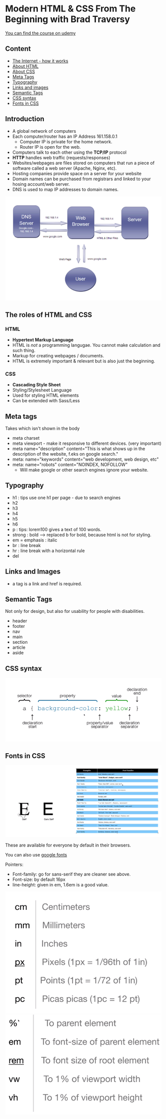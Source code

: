 # Modern HTML & CSS From The Beginning with Brad Traversy

[You can find the course on udemy](https://www.udemy.com/course/modern-html-css-from-the-beginning/)

## Content

* [The Internet - how it works](#introduction)
* [About HTML](#html)
* [About CSS](#css)
* [Meta Tags](#meta-tags)
* [Typography](#typography)
* [Links and images](#links-and-images)
* [Semantic Tags](#semantic-tags)
* [CSS syntax](#css-syntax)
* [Fonts in CSS](#fonts-in-css)

## Introduction

* A global network of computers
* Each computer/router has an IP Address 161.158.0.1
  * Computer IP is private for the home network.
  * Router IP is open for the web.
* Computers talk to each other using the **TCP/IP** protocol
* **HTTP** handles web traffic (requests/responses)
* Websites/webpages are files stored on computers that run a piece of software called a web server (Apache, Nginx, etc).
* Hosting companies provide space on a server for your website
* Domain names can be purchased from registrars and linked to your hosing account/web server.
* DNS is used to map IP addresses to domain names.

![Process of Loading a Webpage](static/loading.png)

## The roles of HTML and CSS

### HTML

* **Hypertext Markup Language**
* HTML is _not_ a programming langugae. You cannot make calculation and such thing.
* Markup for creating webpages / documents.
* HTML is extremely important & relevant but is also just the beginning.

### CSS

* **Cascading Style Sheet**
* Styling/Stylesheet Language
* Used for styling HTML elements
* Can be extended with Sass/Less

## Meta tags

Takes which isn't shown in the body

* meta charset
* meta viewport - make it responsive to different devices. (very important)
* meta name="description" content="This is what shows up in the description of the website, f.eks on google search."
* meta: name="keywords" content="web development, web design, etc"
* meta: name="robots" content="NOINDEX, NOFOLLOW"
  * Will make google or other search engines ignore your website.

## Typography

* h1 : tips use one h1 per page - due to search engines
* h2
* h3
* h4
* h5
* h6
* p : tips: lorem100 gives a text of 100 words.
* strong : bold --> replaced b for bold, because html is not for styling.
* em = emphasis : italic
* br : line break
* hr : line break with a horizontal rule
* del

## Links and Images

* a tag is a link and href is required.

## Semantic Tags

Not only for design, but also for usability for people with disabilities.

* header
* footer
* nav
* main
* section
* article
* aside

## CSS syntax

![CSS Syntax](static/css_syntax.png)

## Fonts in CSS

![Fonts that are default](static/fonts.png)

These are available for everyone by default in their browsers.

You can also use [google fonts](https://fonts.google.com/)

Pointers:

* Font-family: go for sans-serif they are cleaner see above.
* Font-size: by default 16px
* line-height: given in em, 1.6em is a good value.

![CSS units](static/units.png)
![CSS units cont.](static/more_units.png)